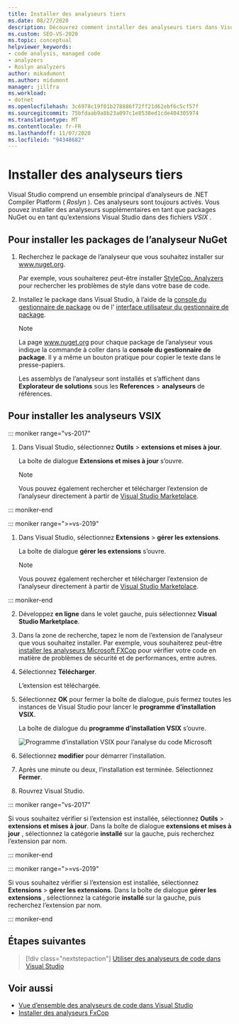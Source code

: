 ```yaml
---
title: Installer des analyseurs tiers
ms.date: 08/27/2020
description: Découvrez comment installer des analyseurs tiers dans Visual Studio. Consultez Comment installer des analyseurs dans les fichiers. vsix et les packages de l’analyseur NuGet.
ms.custom: SEO-VS-2020
ms.topic: conceptual
helpviewer_keywords:
- code analysis, managed code
- analyzers
- Roslyn analyzers
author: mikadumont
ms.author: midumont
manager: jillfra
ms.workload:
- dotnet
ms.openlocfilehash: 3c6978c19f01b278886f72ff21d62ebf6c5cf57f
ms.sourcegitcommit: 75bfdaab9a8b23a097c1e8538ed1cde404305974
ms.translationtype: MT
ms.contentlocale: fr-FR
ms.lasthandoff: 11/07/2020
ms.locfileid: "94348682"
---
```

# <a name="install-third-party-analyzers"></a>Installer des analyseurs tiers

Visual Studio comprend un ensemble principal d’analyseurs de .NET Compiler Platform ( *Roslyn* ). Ces analyseurs sont toujours activés. Vous pouvez installer des analyseurs supplémentaires en tant que packages NuGet ou en tant qu’extensions Visual Studio dans des fichiers *VSIX* .

## <a name="to-install-nuget-analyzer-packages"></a>Pour installer les packages de l’analyseur NuGet

1. Recherchez le package de l’analyseur que vous souhaitez installer sur www.nuget.org.

   Par exemple, vous souhaiterez peut-être installer [StyleCop. Analyzers](https://www.nuget.org/packages/stylecop.analyzers/) pour rechercher les problèmes de style dans votre base de code.

2. Installez le package dans Visual Studio, à l’aide de la [console du gestionnaire de package](/nuget/quickstart/install-and-use-a-package-in-visual-studio#package-manager-console) ou de l' [interface utilisateur du gestionnaire de package](/nuget/quickstart/install-and-use-a-package-in-visual-studio#package-manager-console).

   > [!NOTE]
   > La page www.nuget.org pour chaque package de l’analyseur vous indique la commande à coller dans la **console du gestionnaire de package**. Il y a même un bouton pratique pour copier le texte dans le presse-papiers.

   Les assemblys de l’analyseur sont installés et s’affichent dans **Explorateur de solutions** sous les **References**  >  **analyseurs** de références.

## <a name="to-install-vsix-analyzers"></a>Pour installer les analyseurs VSIX

::: moniker range="vs-2017"

1. Dans Visual Studio, sélectionnez **Outils** > **extensions et mises à jour**.

   La boîte de dialogue **Extensions et mises à jour** s’ouvre.

   > [!NOTE]
   > Vous pouvez également rechercher et télécharger l’extension de l’analyseur directement à partir de [Visual Studio Marketplace](https://marketplace.visualstudio.com).

::: moniker-end

::: moniker range=">=vs-2019"

1. Dans Visual Studio, sélectionnez **Extensions** > **gérer les extensions**.

   La boîte de dialogue **gérer les extensions** s’ouvre.

   > [!NOTE]
   > Vous pouvez également rechercher et télécharger l’extension de l’analyseur directement à partir de [Visual Studio Marketplace](https://marketplace.visualstudio.com).

::: moniker-end

2. Développez **en ligne** dans le volet gauche, puis sélectionnez **Visual Studio Marketplace**.

3. Dans la zone de recherche, tapez le nom de l’extension de l’analyseur que vous souhaitez installer. Par exemple, vous souhaiterez peut-être [installer les analyseurs Microsoft FXCop](install-fxcop-analyzers.md#vsix) pour vérifier votre code en matière de problèmes de sécurité et de performances, entre autres.

4. Sélectionnez **Télécharger**.

   L’extension est téléchargée.

5. Sélectionnez **OK** pour fermer la boîte de dialogue, puis fermez toutes les instances de Visual Studio pour lancer le **programme d’installation VSIX**.

   La boîte de dialogue du **programme d’installation VSIX** s’ouvre.

   ![Programme d’installation VSIX pour l’analyse du code Microsoft](media/vsix-installer-code-analysis.png)

6. Sélectionnez **modifier** pour démarrer l’installation.

7. Après une minute ou deux, l’installation est terminée. Sélectionnez **Fermer**.

8. Rouvrez Visual Studio.

::: moniker range="vs-2017"

Si vous souhaitez vérifier si l’extension est installée, sélectionnez **Outils**  >  **extensions et mises à jour**. Dans la boîte de dialogue **extensions et mises à jour** , sélectionnez la catégorie **installé** sur la gauche, puis recherchez l’extension par nom.

::: moniker-end

::: moniker range=">=vs-2019"

Si vous souhaitez vérifier si l’extension est installée, sélectionnez **Extensions**  >  **gérer les extensions**. Dans la boîte de dialogue **gérer les extensions** , sélectionnez la catégorie **installé** sur la gauche, puis recherchez l’extension par nom.

::: moniker-end

## <a name="next-steps"></a>Étapes suivantes

> [!div class="nextstepaction"]
> [Utiliser des analyseurs de code dans Visual Studio](../code-quality/use-roslyn-analyzers.md)

## <a name="see-also"></a>Voir aussi

- [Vue d’ensemble des analyseurs de code dans Visual Studio](../code-quality/roslyn-analyzers-overview.md)
- [Installer des analyseurs FxCop](../code-quality/install-fxcop-analyzers.md)
